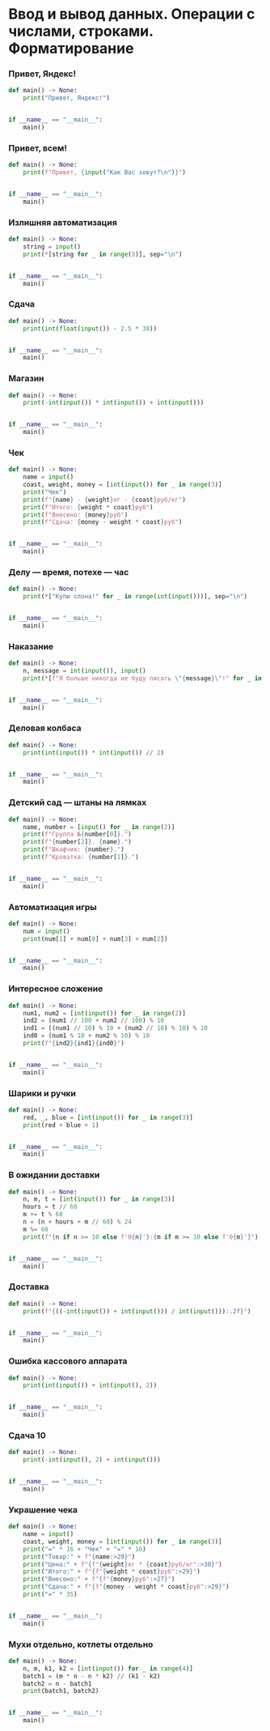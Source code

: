 # Ввод и вывод данных. Операции с числами, строками. Форматирование

### Привет, Яндекс!

```python
def main() -> None:
    print("Привет, Яндекс!")


if __name__ == "__main__":
    main()
```

### Привет, всем!

```python
def main() -> None:
    print(f"Привет, {input("Как Вас зовут?\n")}")


if __name__ == "__main__":
    main()
```

### Излишняя автоматизация

```python
def main() -> None:
    string = input()
    print(*[string for _ in range(3)], sep="\n")


if __name__ == "__main__":
    main()
```

### Сдача

```python
def main() -> None:
    print(int(float(input()) - 2.5 * 38))


if __name__ == "__main__":
    main()
```

### Магазин

```python
def main() -> None:
    print(-int(input()) * int(input()) + int(input()))


if __name__ == "__main__":
    main()
```

### Чек

```python
def main() -> None:
    name = input()
    coast, weight, money = [int(input()) for _ in range(3)]
    print("Чек")
    print(f"{name} - {weight}кг - {coast}руб/кг")
    print(f"Итого: {weight * coast}руб")
    print(f"Внесено: {money}руб")
    print(f"Сдача: {money - weight * coast}руб")


if __name__ == "__main__":
    main()
```

### Делу — время, потехе — час

```python
def main() -> None:
    print(*["Купи слона!" for _ in range(int(input()))], sep="\n")


if __name__ == "__main__":
    main()
```

### Наказание

```python
def main() -> None:
    n, message = int(input()), input()
    print(*[f"Я больше никогда не буду писать \"{message}\"!" for _ in range(n)], sep="\n")


if __name__ == "__main__":
    main()
```

### Деловая колбаса

```python
def main() -> None:
    print(int(input()) * int(input()) // 2)


if __name__ == "__main__":
    main()
```

### Детский сад — штаны на лямках

```python
def main() -> None:
    name, number = [input() for _ in range(2)]
    print(f"Группа №{number[0]}.")
    print(f"{number[2]}. {name}.")
    print(f"Шкафчик: {number}.")
    print(f"Кроватка: {number[1]}.")


if __name__ == "__main__":
    main()
```

### Автоматизация игры

```python
def main() -> None:
    num = input()
    print(num[1] + num[0] + num[3] + num[2])


if __name__ == "__main__":
    main()
```

### Интересное сложение

```python
def main() -> None:
    num1, num2 = [int(input()) for _ in range(2)]
    ind2 = (num1 // 100 + num2 // 100) % 10
    ind1 = ((num1 // 10) % 10 + (num2 // 10) % 10) % 10
    ind0 = (num1 % 10 + num2 % 10) % 10
    print(f"{ind2}{ind1}{ind0}")


if __name__ == "__main__":
    main()

```

### Шарики и ручки

```python
def main() -> None:
    red, _, blue = [int(input()) for _ in range(3)]
    print(red + blue + 1)


if __name__ == "__main__":
    main()
```

### В ожидании доставки

```python
def main() -> None:
    n, m, t = [int(input()) for _ in range(3)]
    hours = t // 60
    m += t % 60
    n = (n + hours + m // 60) % 24
    m %= 60
    print(f"{n if n >= 10 else f'0{n}'}:{m if m >= 10 else f'0{m}'}")


if __name__ == "__main__":
    main()
```

### Доставка

```python
def main() -> None:
    print(f"{((-int(input()) + int(input())) / int(input())):.2f}")


if __name__ == "__main__":
    main()

```

### Ошибка кассового аппарата

```python
def main() -> None:
    print(int(input()) + int(input(), 2))


if __name__ == "__main__":
    main()
```

### Сдача 10

```python
def main() -> None:
    print(-int(input(), 2) + int(input()))


if __name__ == "__main__":
    main()
```

### Украшение чека

```python
def main() -> None:
    name = input()
    coast, weight, money = [int(input()) for _ in range(3)]
    print("=" * 16 + "Чек" + "=" * 16)
    print("Товар:" + f"{name:>29}")
    print("Цена:" + f"{f"{weight}кг * {coast}руб/кг":>30}")
    print("Итого:" + f"{f"{weight * coast}руб":>29}")
    print("Внесено:" + f"{f"{money}руб":>27}")
    print("Сдача:" + f"{f"{money - weight * coast}руб":>29}")
    print("=" * 35)


if __name__ == "__main__":
    main()
```

### Мухи отдельно, котлеты отдельно

```python
def main() -> None:
    n, m, k1, k2 = [int(input()) for _ in range(4)]
    batch1 = (m * n - n * k2) // (k1 - k2)
    batch2 = n - batch1
    print(batch1, batch2)


if __name__ == "__main__":
    main()
```
